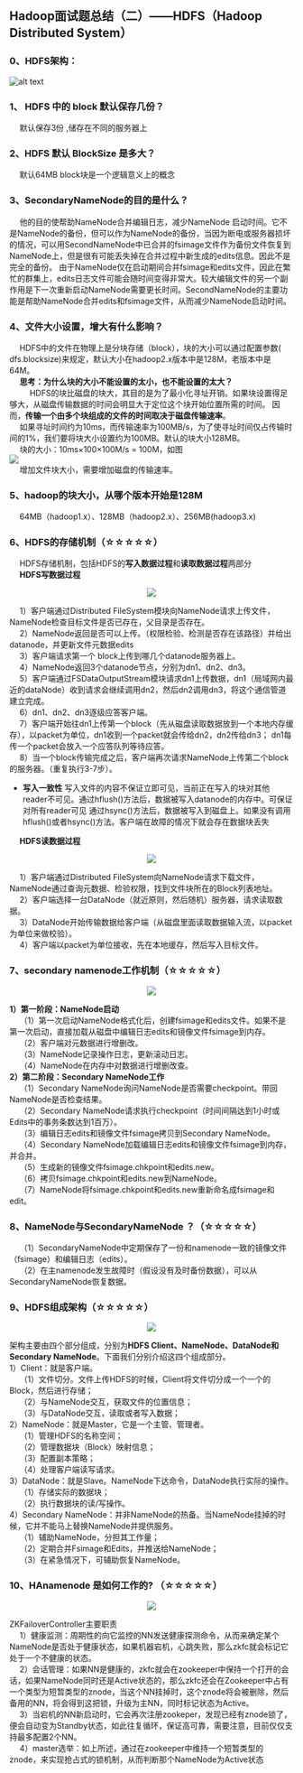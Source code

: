 ## Hadoop面试题总结（二）——HDFS（Hadoop Distributed System）
### 0、HDFS架构：
![alt text](pics/Hadoop面试题Pics/HDFS文档-Pics/QQ_1721088520536.png)
### 1、 HDFS 中的 block 默认保存几份？  
&emsp; 默认保存3份 ,储存在不同的服务器上

### 2、HDFS 默认 BlockSize 是多大？  
&emsp; 默认64MB  block块是一个逻辑意义上的概念 

### 3、SecondaryNameNode的目的是什么？  
&emsp; 他的目的使帮助NameNode合并编辑日志，减少NameNode 启动时间。它不是NameNode的备份，但可以作为NameNode的备份，当因为断电或服务器损坏的情况，可以用SecondNameNode中已合并的fsimage文件作为备份文件恢复到NameNode上，但是很有可能丢失掉在合并过程中新生成的edits信息。因此不是完全的备份。
 由于NameNode仅在启动期间合并fsimage和edits文件，因此在繁忙的群集上，edits日志文件可能会随时间变得非常大。较大编辑文件的另一个副作用是下一次重新启动NameNode需要更长时间。SecondNameNode的主要功能是帮助NameNode合并edits和fsimage文件，从而减少NameNode启动时间。

### 4、文件大小设置，增大有什么影响？  
&emsp; HDFS中的文件在物理上是分块存储（block），块的大小可以通过配置参数( dfs.blocksize)来规定，默认大小在hadoop2.x版本中是128M，老版本中是64M。  
&emsp; **思考：为什么块的大小不能设置的太小，也不能设置的太大？**  
&emsp; &emsp; HDFS的块比磁盘的块大，其目的是为了最小化寻址开销。如果块设置得足够大，从磁盘传输数据的时间会明显大于定位这个块开始位置所需的时间。
因而，**传输一个由多个块组成的文件的时间取决于磁盘传输速率**。  
&emsp; 如果寻址时间约为10ms，而传输速率为100MB/s，为了使寻址时间仅占传输时间的1%，我们要将块大小设置约为100MB。默认的块大小128MB。  
&emsp; 块的大小：10ms×100×100M/s = 100M，如图  
<img src="pics/Hadoop%E9%9D%A2%E8%AF%95%E9%A2%98Pics/HDFS%E5%9D%97.png"/>  
&emsp; 增加文件块大小，需要增加磁盘的传输速率。  

### 5、hadoop的块大小，从哪个版本开始是128M  
&emsp; 64MB（hadoop1.x）、128MB（hadoop2.x）、256MB(hadoop3.x)  

### 6、HDFS的存储机制（☆☆☆☆☆）  
&emsp; HDFS存储机制，包括HDFS的**写入数据过程**和**读取数据过程**两部分  
&emsp; **HDFS写数据过程**  
<p align="center">
<img src="pics/Hadoop%E9%9D%A2%E8%AF%95%E9%A2%98Pics/HDFS%E5%86%99%E6%95%B0%E6%8D%AE%E6%B5%81%E7%A8%8B.png"/>  
<p align="center">
</p>
</p>  

&emsp; 1）客户端通过Distributed FileSystem模块向NameNode请求上传文件，NameNode检查目标文件是否已存在，父目录是否存在。  
&emsp; 2）NameNode返回是否可以上传。（权限检验、检测是否存在该路径）并给出datanode，并更新文件元数据edits  
&emsp; 3）客户端请求第一个 block上传到哪几个datanode服务器上。  
&emsp; 4）NameNode返回3个datanode节点，分别为dn1、dn2、dn3。  
&emsp; 5）客户端通过FSDataOutputStream模块请求dn1上传数据，dn1（局域网内最近的dataNode）收到请求会继续调用dn2，然后dn2调用dn3，将这个通信管道建立完成。  
&emsp; 6）dn1、dn2、dn3逐级应答客户端。  
&emsp; 7）客户端开始往dn1上传第一个block（先从磁盘读取数据放到一个本地内存缓存），以packet为单位，dn1收到一个packet就会传给dn2，dn2传给dn3；
dn1每传一个packet会放入一个应答队列等待应答。  
&emsp; 8）当一个block传输完成之后，客户端再次请求NameNode上传第二个block的服务器。（重复执行3-7步）。  


- **写入一致性**
写入文件的内容不保证立即可见，当前正在写入的块对其他reader不可见。通过hflush()方法后，数据被写入datanode的内存中。可保证对所有reader可见
通过hsync()方法后，数据被写入到磁盘上。如果没有调用hflush()或者hsync()方法。客户端在故障的情况下就会存在数据块丢失

&emsp; **HDFS读数据过程**  
<p align="center">  
<img src="pics/Hadoop%E9%9D%A2%E8%AF%95%E9%A2%98Pics/HDFS%E8%AF%BB%E6%95%B0%E6%8D%AE%E6%B5%81%E7%A8%8B.png"/>  
<p align="center">
</p>
</p>  

&emsp; 1）客户端通过Distributed FileSystem向NameNode请求下载文件，NameNode通过查询元数据、检验权限，找到文件块所在的Block列表地址。  
&emsp; 2）客户端选择一台DataNode（就近原则，然后随机）服务器，请求读取数据。  
&emsp; 3）DataNode开始传输数据给客户端（从磁盘里面读取数据输入流，以packet为单位来做校验）。  
&emsp; 4）客户端以packet为单位接收，先在本地缓存，然后写入目标文件。  

### 7、secondary namenode工作机制（☆☆☆☆☆）  
<p align="center">
<img src="pics/Hadoop%E9%9D%A2%E8%AF%95%E9%A2%98Pics/secondary%20namenode%E5%B7%A5%E4%BD%9C%E6%9C%BA%E5%88%B6.png"/>  
<p align="center">
</p>
</p>  

**1）第一阶段：NameNode启动**  
&emsp; （1）第一次启动NameNode格式化后，创建fsimage和edits文件。如果不是第一次启动，直接加载从磁盘中编辑日志edits和镜像文件fsimage到内存。   
&emsp; （2）客户端对元数据进行增删改。   
&emsp; （3）NameNode记录操作日志，更新滚动日志。   
&emsp; （4）NameNode在内存中对数据进行增删改查。  
**2）第二阶段：Secondary NameNode工作**  
&emsp; （1）Secondary NameNode询问NameNode是否需要checkpoint。带回NameNode是否检查结果。  
&emsp; （2）Secondary NameNode请求执行checkpoint（时间间隔达到1小时或Edits中的事务条数达到1百万）。  
&emsp; （3）编辑日志edits和镜像文件fsimage拷贝到Secondary NameNode。  
&emsp; （4）Secondary NameNode加载编辑日志edits和镜像文件fsimage到内存，并合并。  
&emsp; （5）生成新的镜像文件fsimage.chkpoint和edits.new。  
&emsp; （6）拷贝fsimage.chkpoint和edits.new到NameNode。  
&emsp; （7）NameNode将fsimage.chkpoint和edits.new重新命名成fsimage和edit。

### 8、NameNode与SecondaryNameNode ？（☆☆☆☆☆）  
&emsp; （1）SecondaryNameNode中定期保存了一份和namenode一致的镜像文件（fsimage）和编辑日志（edits）。  
&emsp; （2）在主namenode发生故障时（假设没有及时备份数据），可以从SecondaryNameNode恢复数据。  

### 9、HDFS组成架构（☆☆☆☆☆）  
<p align="center">
<img src="pics/Hadoop%E9%9D%A2%E8%AF%95%E9%A2%98Pics/HDFS%E7%BB%84%E6%88%90%E6%9E%B6%E6%9E%84.png"/>  
<p align="center">
</p>
</p>  

架构主要由四个部分组成，分别为**HDFS Client、NameNode、DataNode和Secondary NameNode**。下面我们分别介绍这四个组成部分。  
1）Client：就是客户端。       
&emsp; （1）文件切分。文件上传HDFS的时候，Client将文件切分成一个一个的Block，然后进行存储；         
&emsp; （2）与NameNode交互，获取文件的位置信息；  
&emsp; （3）与DataNode交互，读取或者写入数据；      
2）NameNode：就是Master，它是一个主管、管理者。  
&emsp; （1）管理HDFS的名称空间；  
&emsp; （2）管理数据块（Block）映射信息；  
&emsp; （3）配置副本策略；  
&emsp; （4）处理客户端读写请求。  
3）DataNode：就是Slave。NameNode下达命令，DataNode执行实际的操作。  
&emsp; （1）存储实际的数据块；  
&emsp; （2）执行数据块的读/写操作。  
4）Secondary NameNode：并非NameNode的热备。当NameNode挂掉的时候，它并不能马上替换NameNode并提供服务。  
&emsp; （1）辅助NameNode，分担其工作量；  
&emsp; （2）定期合并Fsimage和Edits，并推送给NameNode；  
&emsp; （3）在紧急情况下，可辅助恢复NameNode。  

### 10、HAnamenode 是如何工作的? （☆☆☆☆☆）  
<p align="center">
<img src="pics/Hadoop%E9%9D%A2%E8%AF%95%E9%A2%98Pics/HAnamenode%E5%B7%A5%E4%BD%9C%E6%9C%BA%E5%88%B6.png"/>  
<p align="center">
</p>
</p>  

ZKFailoverController主要职责  
&emsp; 1）健康监测：周期性的向它监控的NN发送健康探测命令，从而来确定某个NameNode是否处于健康状态，如果机器宕机，心跳失败，那么zkfc就会标记它处于一个不健康的状态。  
&emsp; 2）会话管理：如果NN是健康的，zkfc就会在zookeeper中保持一个打开的会话，如果NameNode同时还是Active状态的，那么zkfc还会在Zookeeper中占有一个类型为短暂类型的znode，当这个NN挂掉时，这个znode将会被删除，然后备用的NN，将会得到这把锁，升级为主NN，同时标记状态为Active。  
&emsp; 3）当宕机的NN新启动时，它会再次注册zookeper，发现已经有znode锁了，便会自动变为Standby状态，如此往复循环，保证高可靠，需要注意，目前仅仅支持最多配置2个NN。  
&emsp; 4）master选举：如上所述，通过在zookeeper中维持一个短暂类型的znode，来实现抢占式的锁机制，从而判断那个NameNode为Active状态  

